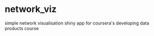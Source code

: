 # network_viz
simple network visualisation shiny app for coursera's developing data products course
